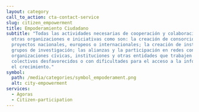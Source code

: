 ```yaml
---
layout: category
call_to_action: cta-contact-service
slug: citizen_empowerment
title: Empoderamiento Ciudadano
subtitle: "Todas las actividades necesarias de cooperación y colaboración con
  otras organizaciones e iniciativas como son: la creación de consorcios y/o
  proyectos nacionales, europeos o internacionales; la creación de institutos y
  grupos de investigación; las alianzas y la participación en redes con
  organizaciones cívicas, instituciones y otras entidades que trabajen con
  colectivos desfavorecidos o con dificultades para el acceso a la información y
  el crecimiento."
symbol:
  path: /media/categories/symbol_empoderament.png
  alt: city-empowerment
services:
  - Agoras
  - Citizen-participation
---
```

